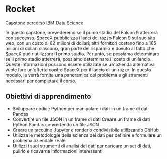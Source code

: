# Rocket
Capstone percorso IBM Data Science


In questo capstone, prevederemo se il primo stadio del Falcon 9 atterrerà con successo. SpaceX pubblicizza i lanci del razzo Falcon 9 sul suo sito web, con un costo di 62 milioni di dollari; altri fornitori costano fino a 165 milioni di dollari ciascuno, gran parte del risparmio è dovuto al fatto che SpaceX può riutilizzare il primo stadio. Pertanto, se possiamo determinare se il primo stadio atterrerà, possiamo determinare il costo di un lancio. Queste informazioni possono essere utilizzate se un'azienda alternativa vuole fare un'offerta contro SpaceX per il lancio di un razzo. In questo modulo, le verrà fornita una panoramica del problema e gli strumenti necessari per completare il corso.

## Obiettivi di apprendimento
- Sviluppare codice Python per manipolare i dati in un frame di dati Pandas
- Convertire un file JSON in un frame di dati Creare un frame di dati Python Pandas convertendo un file JSON
- Creare un taccuino Jupyter e renderlo condivisibile utilizzando GitHub
- Utilizza le metodologie della scienza dei dati per definire e formulare un problema aziendale reale
- Utilizzi i suoi strumenti di analisi dei dati per caricare un set di dati, pulirlo e ricavarne informazioni interessanti
